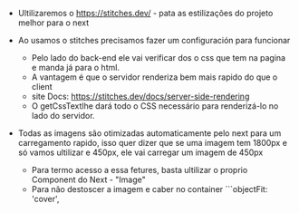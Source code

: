 * Ultilizaremos o https://stitches.dev/ - pata as estilizações do projeto melhor para o next

* Ao usamos o stitches precisamos fazer um configuración para funcionar 
    - Pelo lado do back-end ele vai verificar dos o css que tem na pagina e manda já para o html.
    - A vantagem é que o servidor renderiza bem mais rapido do que o client
    - site Docs: https://stitches.dev/docs/server-side-rendering
    - O getCssTextlhe dará todo o CSS necessário para renderizá-lo no lado do servidor.

* Todas as imagens são otimizadas automaticamente pelo next para um carregamento rapido, isso quer dizer que 
se uma imagem tem 1800px e só vamos ultilizar e 450px, ele vai carregar um imagem de 450px
    - Para termo acesso a essa fetures, basta ultilizar o proprio Component do Next - "Image"
    - Para não destoscer a imagem e caber no container ```objectFit: 'cover',